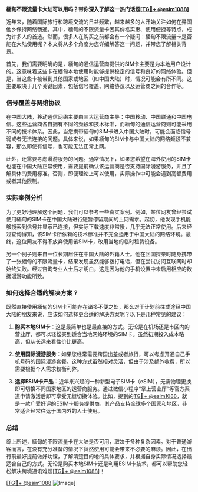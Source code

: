 **緬甸不限流量卡大陆可以用吗？带你深入了解这一热门话题[[TG💪+ @esim1088](https://t.me/s/esim1088)]**

近年来，随着国际旅行和跨境交流的日益频繁，越来越多的人开始关注如何在异国他乡保持网络畅通。其中，緬甸的不限流量卡因其价格实惠、使用便捷等特点，成为许多人的首选。然而，很多人在购买之前都会有一个疑问：緬甸不限流量卡是否能在大陆使用呢？本文将从多个角度为您详细解答这一问题，并带您了解相关背景。

首先，我们需要明确的是，緬甸的通信运营商提供的SIM卡主要是为本地用户设计的。这意味着这些卡在緬甸本地使用时能够提供稳定的信号和良好的网络体验。但是，当这些卡被带到其他国家或地区（如中国大陆）时，情况可能会有所不同。这主要取决于几个关键因素，包括信号覆盖、网络协议以及运营商之间的合作等。

### 信号覆盖与网络协议

在中国大陆，移动通信网络主要由三大运营商主导：中国移动、中国联通和中国电信。这些运营商各自拥有不同的频段和技术标准，而緬甸的通信运营商则可能采用不同的技术体系。因此，当您携带緬甸的SIM卡进入中国大陆时，可能会面临信号弱或者无法连接的问题。具体来说，如果緬甸的SIM卡与中国大陆的网络频段不兼容，那么即使有信号，也可能无法正常上网。

此外，还需要考虑漫游服务的问题。通常情况下，如果您希望在海外使用的SIM卡也能在中国大陆正常使用，需要提前确认该运营商是否支持国际漫游服务，并且了解具体的费用标准。否则，即便理论上可以使用，实际操作中可能会遇到高额费用或者其他限制。

### 实际案例分析

为了更好地理解这个问题，我们可以参考一些真实案例。例如，某位网友曾经尝试使用緬甸的SIM卡在中国大陆进行短暂停留期间的上网需求。起初，他发现手机能够搜索到信号并显示已连接，但实际下载速度非常慢，几乎无法正常使用。后来经过查询得知，该SIM卡所依赖的技术标准并不完全适用于中国大陆的网络环境。最终，这位网友不得不放弃使用该SIM卡，改用当地的临时租赁设备。

另一个例子则来自一位长期居住在中国大陆的外籍人士。他在回国探亲时随身携带了一张緬甸的不限流量卡，结果发现虽然能够拨打电话，但在尝试访问互联网时却始终失败。经过咨询专业人士后才明白，这是因为他的手机设置中未启用相应的数据漫游功能所致。

### 如何选择合适的解决方案？

既然直接使用緬甸的SIM卡可能存在诸多不便之处，那么对于计划前往或途经中国大陆的朋友来说，应该如何选择更合适的解决方案呢？以下是几种常见的建议：

1. **购买本地SIM卡**：这是最简单也是最直接的方式。无论是在机场还是市区内的营业厅，都可以轻松买到适合当地网络环境的SIM卡。虽然初期投入成本略高，但从长远来看性价比更高。

2. **使用国际漫游服务**：如果您经常需要跨国出差或者旅行，可以考虑开通自己手机号码的国际漫游套餐。这种方式虽然相对灵活，但由于涉及额外收费，所以需要根据个人需求权衡利弊。

3. **选择ESIM卡产品**：近年来兴起的一种新型电子SIM卡（eSIM），无需物理更换即可切换不同国家地区的运营商服务。通过微信小程序“掌上营业厅”等官方渠道申请激活后即可享受无缝切换体验。比如，提到的[TG💪+ @esim1088](https://t.me/s/esim1088)，就是一款广受好评的ESIM卡服务提供商，其产品支持全球多个国家和地区，非常适合经常往返于国内外的人士使用。

### 总结

综上所述，緬甸的不限流量卡在大陆是否可用，取决于多种复杂因素。对于普通游客而言，在没有充分准备的情况下贸然使用可能会带来不必要的麻烦。因此，在出行前最好提前做好功课，了解清楚目的地的具体要求，并根据自身实际情况选择最适合自己的方式。无论是购买本地SIM卡还是利用ESIM卡技术，都可以帮助您轻松解决跨境通讯难题[[TG💪+ @esim1088](https://t.me/s/esim1088)]！

[[TG💪+ @esim1088](https://t.me/s/esim1088) ![Image](https://i.postimg.cc/4NQfJmqS/Snipaste-2025-05-13-00-14-12.png)]